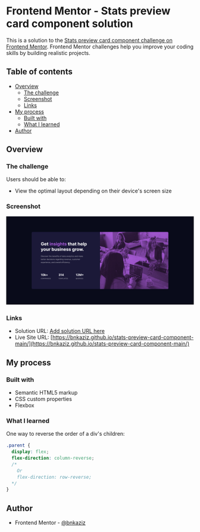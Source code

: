 # Frontend Mentor - Stats preview card component solution

This is a solution to the [Stats preview card component challenge on Frontend Mentor](https://www.frontendmentor.io/challenges/stats-preview-card-component-8JqbgoU62). Frontend Mentor challenges help you improve your coding skills by building realistic projects.

## Table of contents

- [Overview](#overview)
  - [The challenge](#the-challenge)
  - [Screenshot](#screenshot)
  - [Links](#links)
- [My process](#my-process)
  - [Built with](#built-with)
  - [What I learned](#what-i-learned)
- [Author](#author)

## Overview

### The challenge

Users should be able to:

- View the optimal layout depending on their device's screen size

### Screenshot

![](./screenshots/desktop-preview.png)

### Links

- Solution URL: [Add solution URL here](https://your-solution-url.com)
- Live Site URL: [https://bnkaziz.github.io/stats-preview-card-component-main/](https://bnkaziz.github.io/stats-preview-card-component-main/)

## My process

### Built with

- Semantic HTML5 markup
- CSS custom properties
- Flexbox

### What I learned

One way to reverse the order of a div's children:

```css
.parent {
  display: flex;
  flex-direction: column-reverse;
  /* 
    Or
    flex-direction: row-reverse;
  */
}
```

## Author

- Frontend Mentor - [@bnkaziz](https://www.frontendmentor.io/profile/bnkaziz)
